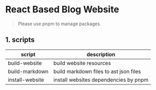 # React Based Blog Website

> Please use pnpm to manage packages.

## 1. scripts

| script          | description                            |
|-----------------|----------------------------------------|
| build-website   | build website resources                |
| build-markdown  | build markdown files to ast json files |
| install-website | install websites dependencies by pnpm  |
